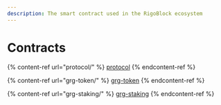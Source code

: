 ```yaml
---
description: The smart contract used in the RigoBlock ecosystem
---
```


# Contracts

{% content-ref url="protocol/" %}
[protocol](protocol/)
{% endcontent-ref %}

{% content-ref url="grg-token/" %}
[grg-token](grg-token/)
{% endcontent-ref %}

{% content-ref url="grg-staking/" %}
[grg-staking](grg-staking/)
{% endcontent-ref %}

